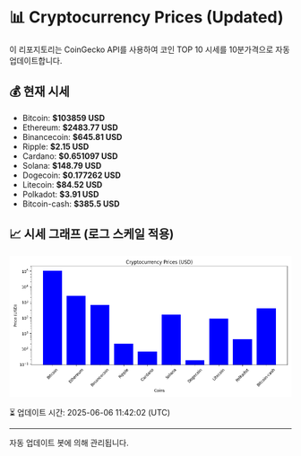 
# 📊 Cryptocurrency Prices (Updated)

이 리포지토리는 CoinGecko API를 사용하여 코인 TOP 10 시세를 10분가격으로 자동 업데이트합니다.

## 💰 현재 시세
- Bitcoin: **$103859 USD**
- Ethereum: **$2483.77 USD**
- Binancecoin: **$645.81 USD**
- Ripple: **$2.15 USD**
- Cardano: **$0.651097 USD**
- Solana: **$148.79 USD**
- Dogecoin: **$0.177262 USD**
- Litecoin: **$84.52 USD**
- Polkadot: **$3.91 USD**
- Bitcoin-cash: **$385.5 USD**

## 📈 시세 그래프 (로그 스케일 적용)
![Crypto Prices](crypto_prices.png)

⏳ 업데이트 시간: 2025-06-06 11:42:02 (UTC)

---
자동 업데이트 봇에 의해 관리됩니다.
